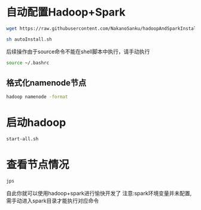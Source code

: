# 自动配置Hadoop+Spark
```bash
wget https://raw.githubusercontent.com/NakanoSanku/hadoopAndSparkInstall/master/autoInstall.sh
```
```bash
sh autoInstall.sh
```
后续操作由于source命令不能在shell脚本中执行，请手动执行
```bash
source ~/.bashrc
```
## 格式化namenode节点
```bash
hadoop namenode -format
```
# 启动hadoop
```bash
start-all.sh
```
# 查看节点情况
```bash
jps
```
自此你就可以使用hadoop+spark进行愉快开发了
注意:spark环境变量并未配置,需手动进入spark目录才能执行对应命令